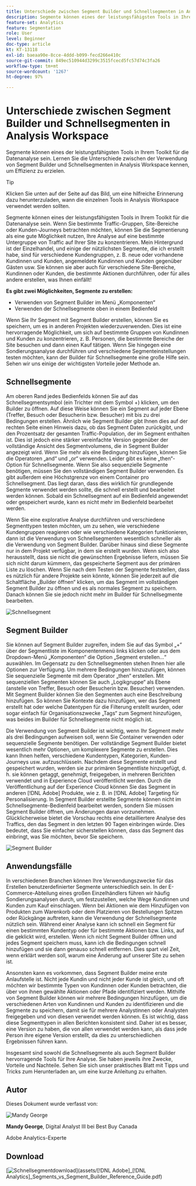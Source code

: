```yaml
---
title: Unterschiede zwischen Segment Builder und Schnellsegmenten in Analysis Workspace
description: Segmente können eines der leistungsfähigsten Tools in Ihrem Toolkit für die Datenanalyse sein. Lernen Sie die Unterschiede zwischen der Verwendung von Segment Builder und Schnellsegmenten in Analysis Workspace kennen, um Effizienz zu erzielen.
feature-set: Analytics
feature: Segmentation
role: User
level: Beginner
doc-type: article
kt: KT-13118
exl-id: baeaa90e-8cce-4ddd-b099-fecd266e410c
source-git-commit: 849ec510944d3299c3515fcecd5fc57d74c3fa26
workflow-type: tm+mt
source-wordcount: '1267'
ht-degree: 97%

---
```


# Unterschiede zwischen Segment Builder und Schnellsegmenten in Analysis Workspace

Segmente können eines der leistungsfähigsten Tools in Ihrem Toolkit für die Datenanalyse sein. Lernen Sie die Unterschiede zwischen der Verwendung von Segment Builder und Schnellsegmenten in Analysis Workspace kennen, um Effizienz zu erzielen.

>[!TIP]
>
> Klicken Sie unten auf der Seite auf das Bild, um eine hilfreiche Erinnerung dazu herunterzuladen, wann die einzelnen Tools in Analysis Workspace verwendet werden sollten.

Segmente können eines der leistungsfähigsten Tools in Ihrem Toolkit für die Datenanalyse sein. Wenn Sie bestimmte Traffic-Gruppen, Site-Bereiche oder Kunden-Journeys betrachten möchten, können Sie die Segmentierung als eine gute Möglichkeit nutzen, Ihre Analyse auf eine bestimmte Untergruppe von Traffic auf Ihrer Site zu konzentrieren. Mein Hintergrund ist der Einzelhandel, und einige der nützlichsten Segmente, die ich erstellt habe, sind für verschiedene Kundengruppen, z. B. neue oder vorhandene Kundinnen und Kunden, angemeldete Kundinnen und Kunden gegenüber Gästen usw. Sie können sie aber auch für verschiedene Site-Bereiche, Kundinnen oder Kunden, die bestimmte Aktionen durchführen, oder für alles andere erstellen, was Ihnen einfällt!

**Es gibt zwei Möglichkeiten, Segmente zu erstellen:**

* Verwenden von Segment Builder im Menü „Komponenten“
* Verwenden der Schnellsegmente oben in einem Bedienfeld

Wenn Sie Ihr Segment mit Segment Builder erstellen, können Sie es speichern, um es in anderen Projekten wiederzuverwenden. Dies ist eine hervorragende Möglichkeit, um sich auf bestimmte Gruppen von Kundinnen und Kunden zu konzentrieren, z. B. Personen, die bestimmte Bereiche der Site besuchen und dann einen Kauf tätigen. Wenn Sie hingegen eine Sondierungsanalyse durchführen und verschiedene Segmenteinstellungen testen möchten, kann der Builder für Schnellsegmente eine große Hilfe sein. Sehen wir uns einige der wichtigsten Vorteile jeder Methode an.

## Schnellsegmente

Am oberen Rand jedes Bedienfelds können Sie auf das Schnellsegmentsymbol (ein Trichter mit dem Symbol +) klicken, um den Builder zu öffnen. Auf diese Weise können Sie ein Segment auf jeder Ebene (Treffer, Besuch oder Besucherin bzw. Besucher) mit bis zu drei Bedingungen erstellen. Ähnlich wie Segment Builder gibt Ihnen dies auf der rechten Seite einen Hinweis dazu, ob das Segment Daten zurückgibt, und den Prozentsatz der gesamten Traffic-Population, der im Segment enthalten ist. Dies ist jedoch eine stärker vereinfachte Version gegenüber der vollständige Ansicht des Segmentvolumens, die in Segment Builder angezeigt wird. Wenn Sie mehr als eine Bedingung hinzufügen, können Sie die Operatoren „and“ und „or“ verwenden. Leider gibt es keine „then“-Option für Schnellsegmente. Wenn Sie also sequenzielle Segmente benötigen, müssen Sie den vollständigen Segment Builder verwenden. Es gibt außerdem eine Höchstgrenze von einem Container pro Schnellsegment. Das liegt daran, dass dies wirklich für grundlegende Segmente verwendet werden sollte, die schnell erstellt und bearbeitet werden können. Sobald ein Schnellsegment auf ein Bedienfeld angewendet oder gespeichert wurde, kann es nicht mehr im Bedienfeld bearbeitet werden.

Wenn Sie eine explorative Analyse durchführen und verschiedene Segmenttypen testen möchten, um zu sehen, wie verschiedene Kundengruppen reagieren oder wie verschiedene Kategorien funktionieren, dann ist die Verwendung von Schnellsegmenten wesentlich schneller als die Verwendung von Segment Builder. Darüber hinaus sind diese Segmente nur in dem Projekt verfügbar, in dem sie erstellt wurden. Wenn sich also herausstellt, dass sie nicht die gewünschten Ergebnisse liefern, müssen Sie sich nicht darum kümmern, das gespeicherte Segment aus der primären Liste zu löschen. Wenn Sie nach dem Testen der Segmente feststellen, dass es nützlich für andere Projekte sein könnte, können Sie jederzeit auf die Schaltfläche „Builder öffnen“ klicken, um das Segment im vollständigen Segment Builder zu öffnen und es als normales Segment zu speichern. Danach können Sie sie jedoch nicht mehr im Builder für Schnellsegmente bearbeiten.

![Schnellsegment](assets/quick-segement.png)

## Segment Builder

Sie können auf Segment Builder zugreifen, indem Sie auf das Symbol „+“ über der Segmentliste im Komponentenmenü links klicken oder aus dem Dropdown-Menü „Komponenten“ die Option „Segment erstellen…“ auswählen. Im Gegensatz zu den Schnellsegmenten stehen Ihnen hier alle Optionen zur Verfügung. Um mehrere Bedingungen hinzuzufügen, können Sie sequenzielle Segmente mit dem Operator „then“ erstellen. Mit sequenziellen Segmenten können Sie auch „Logikgruppe“ als Ebene (anstelle von Treffer, Besuch oder Besucherin bzw. Besucher) verwenden. Mit Segment Builder können Sie den Segmenten auch eine Beschreibung hinzufügen. So können Sie Kontexte dazu hinzufügen, wer das Segment erstellt hat oder welche Datentypen für die Filterung erstellt wurden, oder sogar einfach für Organisationszwecke „Tags“ zum Segment hinzufügen, was beides im Builder für Schnellsegmente nicht möglich ist.

Die Verwendung von Segment Builder ist wichtig, wenn Ihr Segment mehr als drei Bedingungen aufweisen soll, wenn Sie Container verwenden oder sequenzielle Segmente benötigen. Der vollständige Segment Builder bietet wesentlich mehr Optionen, um komplexere Segmente zu erstellen. Dies kann Ihnen helfen, verschiedene Kundentypen, Kategorien, Kunden-Journeys usw. aufzuschlüsseln. Nachdem diese Segmente erstellt und gespeichert wurden, werden sie zur primären Segmentliste hinzugefügt, d. h. sie können getaggt, genehmigt, freigegeben, in mehreren Berichten verwendet und in Experience Cloud veröffentlicht werden. Durch die Veröffentlichung auf der Experience Cloud können Sie das Segment in anderen [!DNL Adobe] Produkte, wie z. B. in [!DNL Adobe] Targeting für Personalisierung. In Segment Builder erstellte Segmente können nicht im Schnellsegmente-Bedienfeld bearbeitet werden, sondern Sie müssen Segment Builder öffnen, um Änderungen daran vorzunehmen. Glücklicherweise bietet die Vorschau rechts eine detailliertere Analyse des Traffics, den das Segment in den letzten 90 Tagen einbringen würde. Dies bedeutet, dass Sie einfacher sicherstellen können, dass das Segment das einbringt, was Sie möchten, bevor Sie speichern.

![Segment Builder](assets/segment-builder-quick.png)

## Anwendungsfälle

In verschiedenen Branchen können Ihre Verwendungszwecke für das Erstellen benutzerdefinierter Segmente unterschiedlich sein. In der E-Commerce-Abteilung eines großen Einzelhändlers führen wir häufig Sondierungsanalysen durch, um festzustellen, welche Wege Kundinnen und Kunden zum Kauf einschlagen. Wenn bei Aktionen wie dem Hinzufügen von Produkten zum Warenkorb oder dem Platzieren von Bestellungen Spitzen oder Rückgänge auftreten, kann die Verwendung der Schnellsegmente nützlich sein. Während einer Analyse kann ich schnell ein Segment für einen bestimmten Kundentyp oder für bestimmte Aktionen bzw. Links, auf die geklickt wird, erstellen. Wenn ich nicht Segment Builder öffnen und jedes Segment speichern muss, kann ich die Bedingungen schnell hinzufügen und sie dann genauso schnell entfernen. Dies spart viel Zeit, wenn erklärt werden soll, warum eine Änderung auf unserer Site zu sehen ist.

Ansonsten kann es vorkommen, dass Segment Builder meine erste Anlaufstelle ist. Nicht jede Kundin und nicht jeder Kunde ist gleich, und oft möchten wir bestimmte Typen von Kundinnen oder Kunden betrachten, die über von ihnen gewählte Aktionen oder Pfade identifiziert werden. Mithilfe von Segment Builder können wir mehrere Bedingungen hinzufügen, um die verschiedenen Arten von Kundinnen und Kunden zu identifizieren und die Segmente zu speichern, damit sie für mehrere Analystinnen oder Analysten freigegeben und von diesen verwendet werden können. Es ist wichtig, dass diese Segmenttypen in allen Berichten konsistent sind. Daher ist es besser, eine Version zu haben, die von allen verwendet werden kann, als dass jede Person ihre eigene Version erstellt, da dies zu unterschiedlichen Ergebnissen führen kann.

Insgesamt sind sowohl die Schnellsegmente als auch Segment Builder hervorragende Tools für Ihre Analyse. Sie haben jeweils ihre Zwecke, Vorteile und Nachteile. Sehen Sie sich unser praktisches Blatt mit Tipps und Tricks zum Herunterladen an, um eine kurze Anleitung zu erhalten.

## Autor

Dieses Dokument wurde verfasst von:

![Mandy George](assets/mandy-george-2.png)

**Mandy George**, Digital Analyst III bei Best Buy Canada

Adobe Analytics-Experte

## Download

[![Schnellsegmentdownload](assets/quick-segments-download-small.jpg)](assets/[!DNL Adobe]_[!DNL Analytics]_Segments_vs_Segment_Builder_Reference_Guide.pdf)
